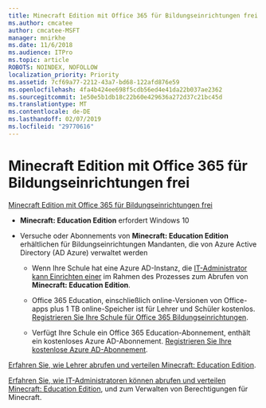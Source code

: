 ```yaml
---
title: Minecraft Edition mit Office 365 für Bildungseinrichtungen frei
ms.author: cmcatee
author: cmcatee-MSFT
manager: mnirkhe
ms.date: 11/6/2018
ms.audience: ITPro
ms.topic: article
ROBOTS: NOINDEX, NOFOLLOW
localization_priority: Priority
ms.assetid: 7cf69a77-2212-43a7-bd68-122afd876e59
ms.openlocfilehash: 4fa4b424ee698f5cdb56ed4e41da22b037ae2362
ms.sourcegitcommit: 1e50e5b1db18c22b60e429636a272d37c21bc45d
ms.translationtype: MT
ms.contentlocale: de-DE
ms.lasthandoff: 02/07/2019
ms.locfileid: "29770616"
---
```

# <a name="minecraft-edition-with-office-365-education-for-free"></a>Minecraft Edition mit Office 365 für Bildungseinrichtungen frei

[Minecraft Edition mit Office 365 für Bildungseinrichtungen frei](https://docs.microsoft.com/education/windows/get-minecraft-for-education)
  
- **Minecraft: Education Edition** erfordert Windows 10 
    
- Versuche oder Abonnements von **Minecraft: Education Edition** erhältlichen für Bildungseinrichtungen Mandanten, die von Azure Active Directory (AD Azure) verwaltet werden 
    
  - Wenn Ihre Schule hat eine Azure AD-Instanz, die [IT-Administrator kann Einrichten einer](https://docs.microsoft.com/education/windows/school-get-minecraft) im Rahmen des Prozesses zum Abrufen von **Minecraft: Education Edition**.
    
  - Office 365 Education, einschließlich online-Versionen von Office-apps plus 1 TB online-Speicher ist für Lehrer und Schüler kostenlos. [Registrieren Sie Ihre Schule für Office 365 Bildungseinrichtungen](https://products.office.com/academic/office-365-education-plan).
    
  - Verfügt Ihre Schule ein Office 365 Education-Abonnement, enthält ein kostenloses Azure AD-Abonnement. [Registrieren Sie Ihre kostenlose Azure AD-Abonnement](https://msdn.microsoft.com/library/windows/hardware/mt703369%28v=vs.85%29.aspx).
    
[Erfahren Sie, wie Lehrer abrufen und verteilen Minecraft: Education Edition](https://docs.microsoft.com/education/windows/teacher-get-minecraft).
  
[Erfahren Sie, wie IT-Administratoren können abrufen und verteilen Minecraft: Education Edition](https://docs.microsoft.com/education/windows/school-get-minecraft), und zum Verwalten von Berechtigungen für Minecraft.
  

